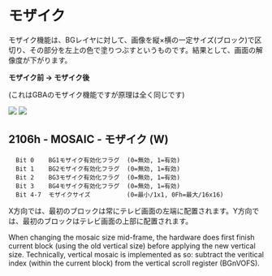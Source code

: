 # モザイク

モザイク機能は、BGレイヤに対して、画像を縦×横の一定サイズ(ブロック)で区切り、その部分を左上の色で塗りつぶすというものです。結果として、画面の解像度が下がります。

**モザイク前 -> モザイク後**

(これはGBAのモザイク機能ですが原理は全く同じです)

<img src="https://github.com/pokemium/gba-docs-ja/blob/main/images/bitmap.png?raw=true" />  <img src="https://github.com/pokemium/gba-docs-ja/blob/main/images/mosaic.png?raw=true" />

## 2106h - MOSAIC - モザイク (W)

```
  Bit 0    BG1モザイク有効化フラグ  (0=無効, 1=有効)
  Bit 1    BG2モザイク有効化フラグ  (0=無効, 1=有効)
  Bit 2    BG3モザイク有効化フラグ  (0=無効, 1=有効)
  Bit 3    BG4モザイク有効化フラグ  (0=無効, 1=有効)
  Bit 4-7  モザイクサイズ          (0=最小/1x1, 0Fh=最大/16x16)
```

X方向では、最初のブロックは常にテレビ画面の左端に配置されます。Y方向では、最初のブロックはテレビ画面の上部に配置されます。

When changing the mosaic size mid-frame, the hardware does first finish current block (using the old vertical size) before applying the new vertical size. Technically, vertical mosaic is implemented as so: subtract the veritical index (within the current block) from the vertical scroll register (BGnVOFS).


